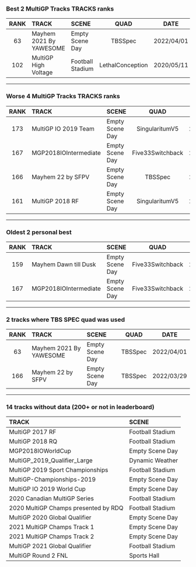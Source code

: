 ### Best 2 MultiGP Tracks TRACKS ranks
|RANK|TRACK|SCENE|QUAD|DATE|
|:---:|:---|:---|:---:|:---:|
|63|Mayhem 2021 By YAWESOME|Empty Scene Day|TBSSpec|2022/04/01|
|102|MultiGP High Voltage|Football Stadium|LethalConception|2020/05/11|
---
### Worse 4 MultiGP Tracks TRACKS ranks
|RANK|TRACK|SCENE|QUAD|DATE|
|:---:|:---|:---|:---:|:---:|
|173|MultiGP IO 2019 Team|Empty Scene Day|SingularitumV5|2020/04/16|
|167|MGP2018IOIntermediate|Empty Scene Day|Five33Switchback|2020/04/08|
|166|Mayhem 22 by SFPV|Empty Scene Day|TBSSpec|2022/03/29|
|161|MultiGP 2018 RF|Empty Scene Day|SingularitumV5|2020/04/23|
---
### Oldest 2 personal best
|RANK|TRACK|SCENE|QUAD|DATE|
|:---:|:---|:---|:---:|:---:|
|159|Mayhem Dawn till Dusk|Empty Scene Day|Five33Switchback|2020/04/08|
|167|MGP2018IOIntermediate|Empty Scene Day|Five33Switchback|2020/04/08|
---
### 2 tracks where TBS SPEC quad was used
|RANK|TRACK|SCENE|QUAD|DATE|
|:---:|:---|:---|:---:|:---:|
|63|Mayhem 2021 By YAWESOME|Empty Scene Day|TBSSpec|2022/04/01|
|166|Mayhem 22 by SFPV|Empty Scene Day|TBSSpec|2022/03/29|
---
### 14 tracks without data (200+ or not in leaderboard)
|TRACK|SCENE|
|:---|:---|
|MultiGP 2017 RF|Football Stadium|
|MultiGP 2018 RQ|Football Stadium|
|MGP2018IOWorldCup|Empty Scene Day|
|MultiGP_2019_Qualifier_Large|Dynamic Weather|
|MultiGP 2019 Sport Championships|Football Stadium|
|MultiGP-Championships-2019|Empty Scene Day|
|MultiGP IO 2019 World Cup|Empty Scene Day|
|2020 Canadian MultiGP Series|Football Stadium|
|2020 MultiGP Champs presented by RDQ|Football Stadium|
|MultiGP 2020 Global Qualifier|Empty Scene Day|
|2021 MultiGP Champs Track 1|Empty Scene Day|
|2021 MultiGP Champs Track 2|Empty Scene Day|
|MultiGP 2021 Global Qualifier|Football Stadium|
|MultiGP Round 2 FNL|Sports Hall|
